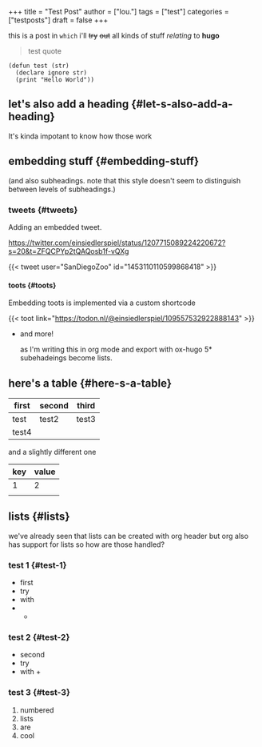 +++
title = "Test Post"
author = ["lou."]
tags = ["test"]
categories = ["testposts"]
draft = false
+++

this is a post in `which` i'll ~~try~~ ~~out~~ all <span class="underline">kinds</span> of stuff _relating_ to **hugo**

> test quote

```common-lisp
(defun test (str)
  (declare ignore str)
  (print "Hello World"))
```


## let's also add a heading {#let-s-also-add-a-heading}

It's kinda impotant to know how those work


## embedding stuff {#embedding-stuff}

(and also subheadings. note that this style doesn't seem to distinguish between
levels of subheadings.)


### tweets {#tweets}

Adding an embedded tweet.

https://twitter.com/einsiedlerspiel/status/1207715089224220672?s=20&t=ZFQCPYp2tQAQosb1f-vQXg

{{< tweet user="SanDiegoZoo" id="1453110110599868418" >}}


#### toots {#toots}

Embedding toots is implemented via a custom shortcode

{{< toot link="https://todon.nl/@einsiedlerspiel/109557532922888143" >}}

<!--list-separator-->

-  and more!

    as I'm writing this in org mode and export with ox-hugo 5\* subehadeings become lists.


## here's a table {#here-s-a-table}

| first | second | third |
|-------|--------|-------|
| test  | test2  | test3 |
| test4 |        |       |

and a slightly different one

| key | value |
|-----|-------|
| 1   | 2     |
|     |       |


## lists {#lists}

we've already seen that lists can be created with org header but org also has
support for lists so how are those handled?


### test 1 {#test-1}

-   first
-   try
-   with
-   -


### test 2 {#test-2}

-   second
-   try
-   with +


### test 3 {#test-3}

1.  numbered
2.  lists
3.  are
4.  cool